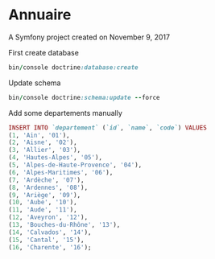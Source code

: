 Annuaire
========

A Symfony project created on November 9, 2017

First create database 
 ```ruby
 bin/console doctrine:database:create
 ```
Update schema
 ```ruby
 bin/console doctrine:schema:update --force 
 ```
 
Add some departements manually
```ruby
INSERT INTO `departement` (`id`, `name`, `code`) VALUES
(1, 'Ain', '01'),
(2, 'Aisne', '02'),
(3, 'Allier', '03'),
(4, 'Hautes-Alpes', '05'),
(5, 'Alpes-de-Haute-Provence', '04'),
(6, 'Alpes-Maritimes', '06'),
(7, 'Ardèche', '07'),
(8, 'Ardennes', '08'),
(9, 'Ariège', '09'),
(10, 'Aube', '10'),
(11, 'Aude', '11'),
(12, 'Aveyron', '12'),
(13, 'Bouches-du-Rhône', '13'),
(14, 'Calvados', '14'),
(15, 'Cantal', '15'),
(16, 'Charente', '16');

```